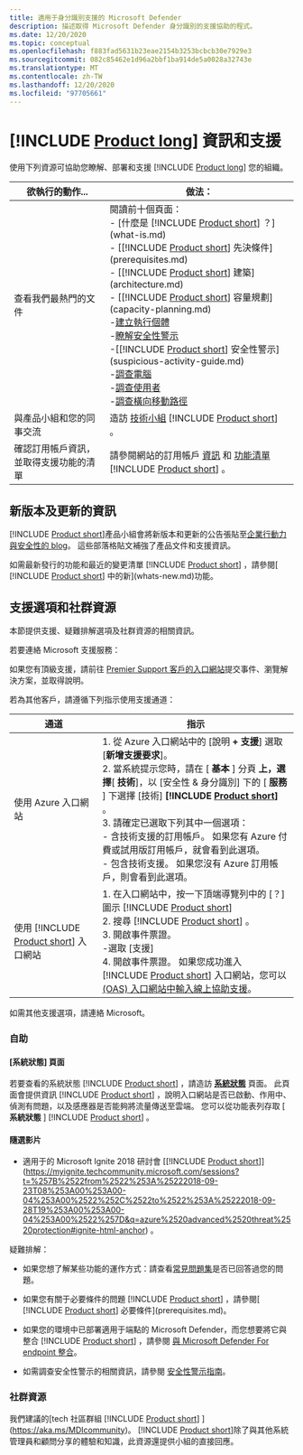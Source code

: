```yaml
---
title: 適用于身分識別支援的 Microsoft Defender
description: 描述取得 Microsoft Defender 身分識別的支援協助的程式。
ms.date: 12/20/2020
ms.topic: conceptual
ms.openlocfilehash: f883fad5631b23eae2154b3253bcbcb30e7929e3
ms.sourcegitcommit: 082c85462e1d96a2bbf1ba914de5a0028a32743e
ms.translationtype: MT
ms.contentlocale: zh-TW
ms.lasthandoff: 12/20/2020
ms.locfileid: "97705661"
---
```

# <a name="product-long-information-and-support"></a>[!INCLUDE [Product long](includes/product-long.md)] 資訊和支援

使用下列資源可協助您瞭解、部署和支援 [!INCLUDE [Product long](includes/product-long.md)] 您的組織。

|欲執行的動作...|做法：|
|----|----|
|查看我們最熱門的文件|閱讀前十個頁面：<br>- [什麼是 [!INCLUDE [Product short](includes/product-short.md)] ？](what-is.md)<br>- [[!INCLUDE [Product short](includes/product-short.md)] 先決條件](prerequisites.md)<br>- [[!INCLUDE [Product short](includes/product-short.md)] 建築](architecture.md)<br>- [[!INCLUDE [Product short](includes/product-short.md)] 容量規劃](capacity-planning.md)<br>-[建立執行個體](install-step1.md)<br>-[瞭解安全性警示](understanding-security-alerts.md)<br>-[[!INCLUDE [Product short](includes/product-short.md)] 安全性警示](suspicious-activity-guide.md)<br>-[調查電腦](investigate-a-computer.md)<br>-[調查使用者](investigate-a-user.md)<br>-[調查橫向移動路徑](investigate-lateral-movement-path.md)
|與產品小組和您的同事交流|造訪 [技術小組](https://techcommunity.microsoft.com/t5/Azure-Advanced-Threat-Protection/bd-p/AzureAdvancedThreatProtection) [!INCLUDE [Product short](includes/product-short.md)] 。|
|確認訂用帳戶資訊，並取得支援功能的清單|請參閱網站的訂用帳戶 [資訊](https://www.microsoft.com/cloud-platform/azure-information-protection-pricing) 和 [功能清單](https://www.microsoft.com/cloud-platform/azure-information-protection-features) [!INCLUDE [Product short](includes/product-short.md)] 。|

## <a name="information-about-new-releases-and-updates"></a>新版本及更新的資訊

[!INCLUDE [Product short](includes/product-short.md)]產品小組會將新版本和更新的公告張貼至[企業行動力與安全性的 blog](https://cloudblogs.microsoft.com/enterprisemobility/author/microsoft-advanced-threat-analytics-team/)。 這些部落格貼文補強了產品文件和支援資訊。

如需最新發行的功能和最近的變更清單 [!INCLUDE [Product short](includes/product-short.md)] ，請參閱[ [!INCLUDE [Product short](includes/product-short.md)] 中的新](whats-new.md)功能。

## <a name="support-options-and-community-resources"></a>支援選項和社群資源

本節提供支援、疑難排解選項及社群資源的相關資訊。

若要連絡 Microsoft 支援服務：

如果您有頂級支援，請前往 [Premier Support 客戶的入口網站](https://premier.microsoft.com/)提交事件、瀏覽解決方案，並取得說明。

若為其他客戶，請遵循下列指示使用支援通道：

| 通道|指示|
|------|-----|
|使用 Azure 入口網站|1. 從 Azure 入口網站中的 [說明 **+ 支援**] 選取 [**新增支援要求**]。<br>2. 當系統提示您時，請在 [ **基本** ] 分頁 **上，選擇**[ **技術**]，以 [安全性 & 身分識別] 下的 [ **服務** ] 下選擇 [技術] **[!INCLUDE [Product short](includes/product-short.md)]** 。<br>3. 請確定已選取下列其中一個選項：<br>- 含技術支援的訂用帳戶。 如果您有 Azure 付費或試用版訂用帳戶，就會看到此選項。<br>- 包含技術支援。 如果您沒有 Azure 訂用帳戶，則會看到此選項。|
|使用 [!INCLUDE [Product short](includes/product-short.md)] 入口網站| 1. 在入口網站中，按一下頂端導覽列中的 [？] 圖示 [!INCLUDE [Product short](includes/product-short.md)]<br>2. 搜尋 [!INCLUDE [Product short](includes/product-short.md)] 。<br>3. 開啟事件票證。<br>-選取 [支援]<br>4. 開啟事件票證。 如果您成功進入 [!INCLUDE [Product short](includes/product-short.md)] 入口網站，您可以 [ (OAS) 入口網站中輸入線上協助支援](https://support.microsoft.com/assistedsupportproducts)。 |

如需其他支援選項，請連絡 Microsoft。

### <a name="self-help"></a>自助

#### <a name="system-status-page"></a>[系統狀態] 頁面

若要查看的系統狀態 [!INCLUDE [Product short](includes/product-short.md)] ，請造訪 [**系統狀態**](https://health.atp.azure.com/) 頁面。 此頁面會提供資訊 [!INCLUDE [Product short](includes/product-short.md)] ，說明入口網站是否已啟動、作用中、偵測有問題，以及感應器是否能夠將流量傳送至雲端。 您可以從功能表列存取 [ **系統狀態** ] [!INCLUDE [Product short](includes/product-short.md)] 。

#### <a name="on-demand-videos"></a>隨選影片

- 適用于的 Microsoft Ignite 2018 研討會 [[!INCLUDE [Product short](includes/product-short.md)]](https://myignite.techcommunity.microsoft.com/sessions?t=%257B%2522from%2522%253A%25222018-09-23T08%253A00%253A00-04%253A00%2522%252C%2522to%2522%253A%25222018-09-28T19%253A00%253A00-04%253A00%2522%257D&q=azure%2520advanced%2520threat%2520protection#ignite-html-anchor) 。

疑難排解：

- 如果您想了解某些功能的運作方式：請查看[常見問題集](technical-faq.md)是否已回答過您的問題。

- 如果您有關于必要條件的問題 [!INCLUDE [Product short](includes/product-short.md)] ，請參閱[ [!INCLUDE [Product short](includes/product-short.md)] 必要條件](prerequisites.md)。

- 如果您的環境中已部署適用于端點的 Microsoft Defender，而您想要將它與整合 [!INCLUDE [Product short](includes/product-short.md)] ，請參閱 [與 Microsoft Defender For endpoint 整合](integrate-mde.md)。

- 如需調查安全性警示的相關資訊，請參閱 [安全性警示指南](suspicious-activity-guide.md)。

### <a name="community-resources"></a>社群資源

我們建議的[tech 社區群組 [!INCLUDE [Product short](includes/product-short.md)] ](https://aka.ms/MDIcommunity)。 [!INCLUDE [Product short](includes/product-short.md)]除了與其他系統管理員和顧問分享的體驗和知識，此資源還提供小組的直接回應。
